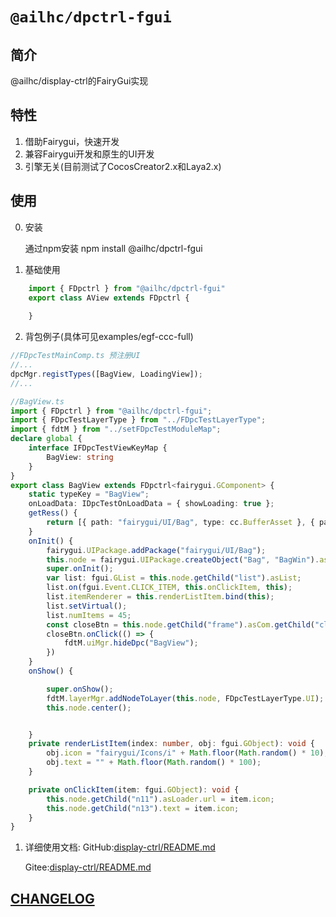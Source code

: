 # `@ailhc/dpctrl-fgui`


## 简介

@ailhc/display-ctrl的FairyGui实现

## 特性

1. 借助Fairygui，快速开发
2. 兼容Fairygui开发和原生的UI开发
3. 引擎无关(目前测试了CocosCreator2.x和Laya2.x)

## 使用

0. 安装
    
    通过npm安装 
    npm install @ailhc/dpctrl-fgui


1. 基础使用
```ts
    import { FDpctrl } from "@ailhc/dpctrl-fgui"
    export class AView extends FDpctrl {
        
    }
```
2. 背包例子(具体可见examples/egf-ccc-full)

```ts
//FDpcTestMainComp.ts 预注册UI
//...
dpcMgr.registTypes([BagView, LoadingView]);
//...

//BagView.ts
import { FDpctrl } from "@ailhc/dpctrl-fgui";
import { FDpcTestLayerType } from "../FDpcTestLayerType";
import { fdtM } from "../setFDpcTestModuleMap";
declare global {
    interface IFDpcTestViewKeyMap {
        BagView: string
    }
}
export class BagView extends FDpctrl<fairygui.GComponent> {
    static typeKey = "BagView";
    onLoadData: IDpcTestOnLoadData = { showLoading: true };
    getRess() {
        return [{ path: "fairygui/UI/Bag", type: cc.BufferAsset }, { path: "fairygui/UI/Bag_atlas0" }];
    }
    onInit() {
        fairygui.UIPackage.addPackage("fairygui/UI/Bag");
        this.node = fairygui.UIPackage.createObject("Bag", "BagWin").asCom;
        super.onInit();
        var list: fgui.GList = this.node.getChild("list").asList;
        list.on(fgui.Event.CLICK_ITEM, this.onClickItem, this);
        list.itemRenderer = this.renderListItem.bind(this);
        list.setVirtual();
        list.numItems = 45;
        const closeBtn = this.node.getChild("frame").asCom.getChild("closeButton");
        closeBtn.onClick(() => {
            fdtM.uiMgr.hideDpc("BagView");
        })
    }
    onShow() {

        super.onShow();
        fdtM.layerMgr.addNodeToLayer(this.node, FDpcTestLayerType.UI);
        this.node.center();


    }
    private renderListItem(index: number, obj: fgui.GObject): void {
        obj.icon = "fairygui/Icons/i" + Math.floor(Math.random() * 10);
        obj.text = "" + Math.floor(Math.random() * 100);
    }

    private onClickItem(item: fgui.GObject): void {
        this.node.getChild("n11").asLoader.url = item.icon;
        this.node.getChild("n13").text = item.icon;
    }
}
```
1. 详细使用文档:
   GitHub:[display-ctrl/README.md](https://github.com/AILHC/EasyGameFrameworkOpen/tree/main/packages/display-ctrl#readme)

   Gitee:[display-ctrl/README.md](https://gitee.com/AIGAMESTUDIO.AILHC/EasyGameFrameworkOpen/tree/main/packages/display-ctrl#readme)


## [CHANGELOG](packages/dpctrl-fgui/CHANGELOG.md)

